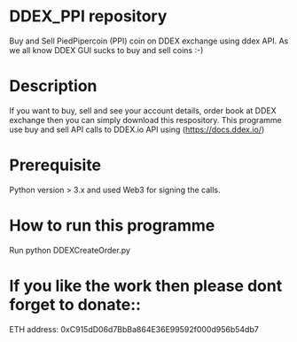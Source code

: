 # DDEX_PPI repository

Buy and Sell PiedPipercoin (PPI) coin on DDEX exchange using ddex API. As we all know DDEX GUI sucks to buy and sell coins :-)


# Description

If you want to buy, sell and see your account details, order book at DDEX exchange then you can simply download this respository. This programme use  buy and sell API calls to DDEX.io API using (https://docs.ddex.io/)


# Prerequisite

Python version > 3.x and used Web3 for signing the calls.

# How to run this programme

Run python DDEXCreateOrder.py

# If you like the work then please dont forget to donate::
ETH address: 0xC915dD06d7BbBa864E36E99592f000d956b54db7




